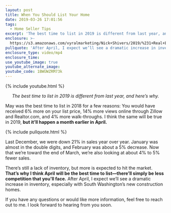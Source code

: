 ```yaml
---
layout: post
title: When You Should List Your Home
date: 2019-03-26 17:01:56
tags:
  - Home Seller Tips
excerpt: 'The best time to list in 2019 is different from last year, and here’s why.'
enclosure: >-
  https://s3.amazonaws.com/vyralmarketing/Nick+Shivers/2019/%231+Real+Estate+Team+in+the+Portland+Metro+_+SW+Washington+The+Best+Time+to+List.mp4
pullquote: 'After April, I expect we’ll see a dramatic increase in inventory.'
enclosure_type: video/mp4
enclosure_time:
use_youtube_image: true
youtube_alternate_image:
youtube_code: 1BWUWZRM73k
---
```


{% include youtube.html %}

<p style="text-align: center;"><em>The best time to list in 2019 is different from last year, and here’s why.</em></p>

May was the best time to list in 2018 for a few reasons: You would have received 6% more on your list price, 14% more views online through Zillow and Realtor.com, and 4% more walk-throughs. I think the same will be true in 2019, **but it’ll happen a month earlier in April.**

{% include pullquote.html %}

Last December, we were down 21% in sales year over year. January was almost in the double digits, and February was about a 5% decrease. Now that we’re toward the end of March, we’re also looking at about 4% to 5% fewer sales.&nbsp;

There’s still a lack of inventory, but more is expected to hit the market. **That’s why I think April will be the best time to list—there’ll simply be less competition that you'll face.** After April, I expect we’ll see a dramatic increase in inventory, especially with South Washington’s new construction homes.

If you have any questions or would like more information, feel free to reach out to me. I look forward to hearing from you soon.